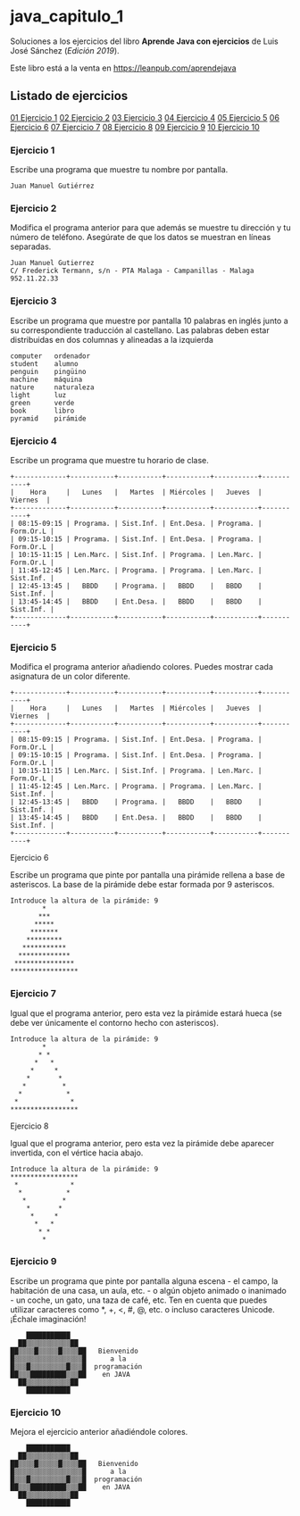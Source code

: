 # java_capitulo_1

Soluciones a los ejercicios del libro **Aprende Java con ejercicios** de Luis José Sánchez (_Edición 2019_).

Este libro está a la venta en https://leanpub.com/aprendejava

## Listado de ejercicios

[01 Ejercicio 1](#ejercicio-1)
[02 Ejercicio 2](#ejercicio-2)
[03 Ejercicio 3](#ejercicio-3)
[04 Ejercicio 4](#ejercicio-4)
[05 Ejercicio 5](#ejercicio-5)
[06 Ejercicio 6](#ejercicio-6)
[07 Ejercicio 7](#ejercicio-7)
[08 Ejercicio 8](#ejercicio-8)
[09 Ejercicio 9](#ejercicio-9)
[10 Ejercicio 10](#ejercicio-10)

### Ejercicio 1

Escribe una programa que muestre tu nombre por pantalla.

```
Juan Manuel Gutiérrez
```

### Ejercicio 2

Modifica el programa anterior para que además se muestre tu dirección y tu número de teléfono. Asegúrate de que los datos se muestran en líneas separadas.

```
Juan Manuel Gutierrez
C/ Frederick Termann, s/n - PTA Malaga - Campanillas - Malaga
952.11.22.33
```

### Ejercicio 3

Escribe un programa que muestre por pantalla 10 palabras en inglés junto a su correspondiente traducción al castellano. Las palabras deben estar distribuidas en dos columnas y alineadas a la izquierda

```
computer   ordenador
student    alumno
penguin    pingüino
machine    máquina
nature     naturaleza
light      luz
green      verde
book       libro
pyramid    pirámide
```

### Ejercicio 4

Escribe un programa que muestre tu horario de clase.

```
+-------------+-----------+-----------+-----------+-----------+-----------+
|    Hora     |   Lunes   |   Martes  | Miércoles |   Jueves  |  Viernes  |
+-------------+-----------+-----------+-----------+-----------+-----------+
| 08:15-09:15 | Programa. | Sist.Inf. | Ent.Desa. | Programa. | Form.Or.L |
| 09:15-10:15 | Programa. | Sist.Inf. | Ent.Desa. | Programa. | Form.Or.L |
| 10:15-11:15 | Len.Marc. | Sist.Inf. | Programa. | Len.Marc. | Form.Or.L |
| 11:45-12:45 | Len.Marc. | Programa. | Programa. | Len.Marc. | Sist.Inf. |
| 12:45-13:45 |   BBDD    | Programa. |   BBDD    |   BBDD    | Sist.Inf. |
| 13:45-14:45 |   BBDD    | Ent.Desa. |   BBDD    |   BBDD    | Sist.Inf. |
+-------------+-----------+-----------+-----------+-----------+-----------+
```

### Ejercicio 5

Modifica el programa anterior añadiendo colores. Puedes mostrar cada asignatura de un color diferente.

```
+-------------+-----------+-----------+-----------+-----------+-----------+
|    Hora     |   Lunes   |   Martes  | Miércoles |   Jueves  |  Viernes  |
+-------------+-----------+-----------+-----------+-----------+-----------+
| 08:15-09:15 | Programa. | Sist.Inf. | Ent.Desa. | Programa. | Form.Or.L |
| 09:15-10:15 | Programa. | Sist.Inf. | Ent.Desa. | Programa. | Form.Or.L |
| 10:15-11:15 | Len.Marc. | Sist.Inf. | Programa. | Len.Marc. | Form.Or.L |
| 11:45-12:45 | Len.Marc. | Programa. | Programa. | Len.Marc. | Sist.Inf. |
| 12:45-13:45 |   BBDD    | Programa. |   BBDD    |   BBDD    | Sist.Inf. |
| 13:45-14:45 |   BBDD    | Ent.Desa. |   BBDD    |   BBDD    | Sist.Inf. |
+-------------+-----------+-----------+-----------+-----------+-----------+
```

Ejercicio 6

Escribe un programa que pinte por pantalla una pirámide rellena a base de asteriscos. La base de la pirámide debe estar formada por 9 asteriscos.

```
Introduce la altura de la pirámide: 9
        *
       ***
      *****
     *******
    *********
   ***********
  *************
 ***************
*****************
```

### Ejercicio 7

Igual que el programa anterior, pero esta vez la pirámide estará hueca (se debe ver únicamente el contorno hecho con asteriscos).

```
Introduce la altura de la pirámide: 9
        *
       * *
      *   *
     *     *
    *       *
   *         *
  *           *
 *             *
*****************
```

Ejercicio 8

Igual que el programa anterior, pero esta vez la pirámide debe aparecer invertida, con el vértice hacia abajo.

```
Introduce la altura de la pirámide: 9
*****************
 *             *
  *           *
   *         *
    *       *
     *     *
      *   *
       * *
        *
```

### Ejercicio 9

Escribe un programa que pinte por pantalla alguna escena - el campo, la habitación de una casa, un aula, etc. - o algún objeto animado o inanimado - un coche, un gato, una taza de café, etc. Ten en cuenta que puedes utilizar caracteres como \*, +, <, #, @, etc. o incluso caracteres Unicode. ¡Échale imaginación!

```
    ███████████
  ██▒▒▒▒▒▒▒▒▒▒▒██
██▒▒▒▒█▒▒▒▒▒█▒▒▒▒██   Bienvenido
█▒▒▒▒▒▒▒▒▒▒▒▒▒▒▒▒▒█      a la
█▒▒▒█▒▒▒▒▒▒▒▒▒█▒▒▒█  programación
██▒▒▒█████████▒▒▒██    en JAVA
  ██▒▒▒▒▒▒▒▒▒▒▒██
    ███████████
```

### Ejercicio 10

Mejora el ejercicio anterior añadiéndole colores.

```
    ███████████
  ██▒▒▒▒▒▒▒▒▒▒▒██
██▒▒▒▒█▒▒▒▒▒█▒▒▒▒██   Bienvenido
█▒▒▒▒▒▒▒▒▒▒▒▒▒▒▒▒▒█      a la
█▒▒▒█▒▒▒▒▒▒▒▒▒█▒▒▒█  programación
██▒▒▒█████████▒▒▒██    en JAVA
  ██▒▒▒▒▒▒▒▒▒▒▒██
    ███████████
```
